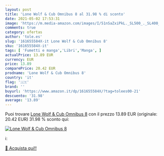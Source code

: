 ```yaml
---
layout: post
title: 'Lone Wolf & Cub Omnibus 8 al 31.98 % di sconto'
date: 2021-05-02 17:53:31
image: 'https://m.media-amazon.com/images/I/51nSaZxiPkL._SL500_._SL400_.jpg'
comments: true
category: ofertas
author: 'tole.es'
slug: '161655584X-it Lone Wolf & Cub Omnibus 8'
sku: '161655584X-it'
tags: [ 'Fumetti e manga','Libri','Manga', ]
actualPrice: 13.89 EUR
currency: EUR
price: 13.89
comparePrice: 20.42 EUR
prodname: 'Lone Wolf & Cub Omnibus 8'
country: 'it'
flag: '🇮🇹'
brand: ''
buyurl: 'https://www.amazon.it/dp/161655584X/?tag=tolees00-21'
descuento: '31.98'
average: '13.89'
---
```


Puoi trovare [Lone Wolf & Cub Omnibus 8](https://www.amazon.it/dp/161655584X/?tag=tolees00-21) con il prezzo 13.89 EUR (originale: 20.42 EUR) 31.98 % sconto qui:

[![Lone Wolf & Cub Omnibus 8](https://m.media-amazon.com/images/I/51nSaZxiPkL._SL500_._SL400_.jpg)](https://www.amazon.it/dp/161655584X/?tag=tolees00-21)

ℹ️:


[🛒 Acquista qui!!](https://www.amazon.it/dp/161655584X/?tag=tolees00-21)
